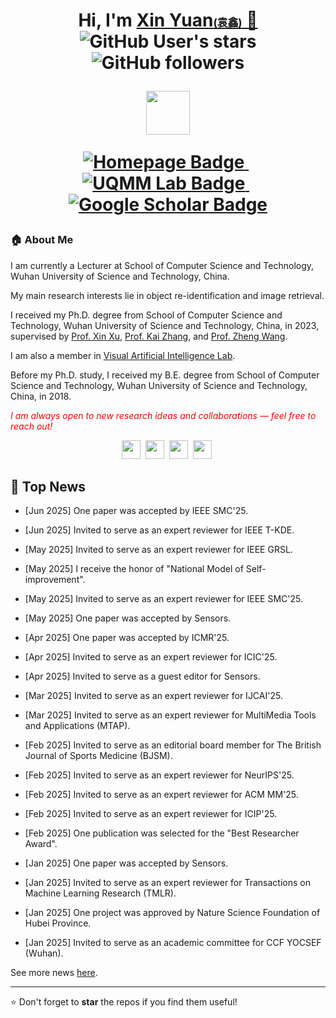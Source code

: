 <h1 align="center">
 Hi, I'm <a href="https://yuanxincherry.github.io/" target="_blank">Xin Yuan<span style="font-size: 60%;">(袁鑫)</span> 👋</a> <br>
	<img alt="GitHub User's stars" src="https://img.shields.io/github/stars/yuanxincherry">
	<img alt="GitHub followers" src="https://img.shields.io/github/followers/yuanxincherry">
	<!--<img alt="X (formerly Twitter) Follow" src="https://img.shields.io/twitter/follow/Yadan_Luo">-->
<br>

<a href="https://yuanxincherry.github.io/uqmm" target="_blank"><img src="https://github.com/yuanxincherry/yuanxincherry.github.io/blob/source/assets/img/uqmm-color.png" height="70px" style="margin-bottom:-1px"></a>

<p align="center">
  <a href="https://yuanxincherry.github.io/" target="_blank">
    <img src="https://img.shields.io/badge/Homepage-Visit-blue?style=for-the-badge&logo=googlechrome" alt="Homepage Badge"/>
  </a>
  &nbsp;
  <a href="https://yuanxincherry.github.io/uqmm/" target="_blank">
    <img src="https://img.shields.io/badge/UQMM%20Lab-Explore-2b9348?style=for-the-badge&logo=academia" alt="UQMM Lab Badge"/>
  </a>
  &nbsp;
  <a href="https://scholar.google.com/citations?user=3IfL11AAAAAJ&hl=en" target="_blank">
    <img src="https://img.shields.io/badge/Google%20Scholar-Profile-9cf?style=for-the-badge&logo=googlescholar" alt="Google Scholar Badge"/>
  </a>
</p>

</h1>

<h3>🏠 <b>About Me</b></h3>
<p>
I am currently a Lecturer at School of Computer Science and Technology, Wuhan University of Science and Technology, China.

My main research interests lie in object re-identification and image retrieval.
<!--I am a computer vision researcher with research interests in object re-identification and image retrieval.-->

I received my Ph.D. degree from School of Computer Science and Technology, Wuhan University of Science and Technology, China, in 2023, supervised by <a href="http://vai-lab.com/member/XuXin.html" target="_blank">Prof. Xin Xu</a>, <a href="http://59.68.177.189/gmis/xkjsb/yjsdsfc.aspx?id=96422" target="_blank">Prof. Kai Zhang</a>, and <a href="https://wangzwhu.github.io/home/" target="_blank">Prof. Zheng Wang</a>.

I am also a member in <a href="http://vai-lab.com/" target="_blank">Visual Artificial Intelligence Lab</a>.

Before my Ph.D. study, I received my B.E. degree from School of Computer Science and Technology, Wuhan University of Science and Technology, China, in 2018.
</p>

<p>
<i style="color: red;">I am always open to new research ideas and collaborations — feel free to reach out!</i>
</p>

<p align="center">
  <a href="mailto:xinyuan@wust.edu.au" target="_blank"><img src="https://img.icons8.com/fluency/48/000000/apple-mail.png" height="30px" style="margin-bottom:-4px"></a>&nbsp;
  <a href="https://scholar.google.com/citations?view_op=list_works&hl=en&hl=en&user=Cp5JZsoAAAAJ" target="_blank"><img src="https://img.icons8.com/color/48/000000/google-scholar--v3.png" height="30px" style="margin-bottom:-3px"></a>&nbsp;
  <a href="https://github.com/yuanxincherry" target="_blank"><img src="https://img.icons8.com/ios-filled/50/000000/github.png" height="30px" style="margin-bottom:-3px"></a>&nbsp;
  <a href="https://twitter.com/yuanxincherry" target="_blank"><img src="https://img.icons8.com/ios-filled/50/000000/x--v1.png" height="30px" style="margin-bottom:-3px"></a>&nbsp;
  <!--<a href="https://www.linkedin.com/in/yadan-luo-755751132" target="_blank"><img src="https://img.icons8.com/color/48/000000/linkedin.png" height="30px" style="margin-bottom:-3px"></a>
  <a href="https://visitorbadge.io/status?path=https%3A%2F%2Fyuanxincherry.github.io%2F"><img src="https://api.visitorbadge.io/api/combined?path=https%3A%2F%2Fyuanxincherry.github.io%2F&label=Visitors&labelColor=%232ccce4&countColor=%230158f9" /></a>-->
</p>



## 📑 Top News
<div>
        <ul>
                   <li><p>[Jun 2025] One paper was accepted by IEEE SMC'25. </p></li>
		   <li><p>[Jun 2025] Invited to serve as an expert reviewer for IEEE T-KDE. </p></li>
                   <li><p>[May 2025] Invited to serve as an expert reviewer for IEEE GRSL. </p></li>
		   <li><p>[May 2025] I receive the honor of "National Model of Self-improvement". </p></li>
		   <li><p>[May 2025] Invited to serve as an expert reviewer for IEEE SMC'25. </p></li>
		   <li><p>[May 2025] One paper was accepted by Sensors. </p></li>
		   <li><p>[Apr 2025] One paper was accepted by ICMR'25. </p></li>
		   <li><p>[Apr 2025] Invited to serve as an expert reviewer for ICIC'25. </p></li>
		   <li><p>[Apr 2025] Invited to serve as a guest editor for Sensors. </p></li>
		   <li><p>[Mar 2025] Invited to serve as an expert reviewer for IJCAI'25. </p></li>
		   <li><p>[Mar 2025] Invited to serve as an expert reviewer for MultiMedia Tools and Applications (MTAP). </p></li>
		   <li><p>[Feb 2025] Invited to serve as an editorial board member for The British Journal of Sports Medicine (BJSM). </p></li>
		   <li><p>[Feb 2025] Invited to serve as an expert reviewer for NeurIPS'25. </p></li>
		   <li><p>[Feb 2025] Invited to serve as an expert reviewer for ACM MM'25. </p></li>
		   <li><p>[Feb 2025] Invited to serve as an expert reviewer for ICIP'25. </p></li>
		   <li><p>[Feb 2025] One publication was selected for the "Best Researcher Award". </p></li>
		   <li><p>[Jan 2025] One paper was accepted by Sensors. </p></li>
		   <li><p>[Jan 2025] Invited to serve as an expert reviewer for Transactions on Machine Learning Research (TMLR). </p></li>
		   <li><p>[Jan 2025] One project was approved by Nature Science Foundation of Hubei Province. </p></li>
		   <li><p>[Jan 2025] Invited to serve as an academic committee for CCF YOCSEF (Wuhan). </p></li>
        </ul>
		See more news <a href="https://yuanxincherry.github.io/news.html">here</a>.
	</div>

<div>


---
⭐️ Don't forget to **star** the repos if you find them useful!
